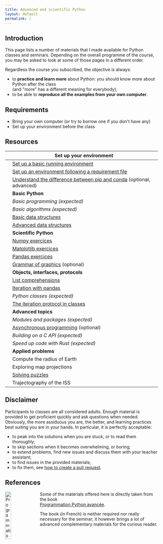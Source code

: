 ```yaml
---
title: Advanced and scientific Python
layout: default
permalink: /
---
```


## Introduction

This page lists a number of materials that I made available for Python classes and seminars. Depending on the overall programme of the course, you may be asked to look at some of those pages in a different order.

Regardless the course you subscribed, the objective is always:

- to **practice and learn more** about Python: you should know more about Python after the class  
  (and "more" has a different meaning for everybody);
- to be able to **reproduce all the examples from your own computer**.

## Requirements

- Bring your own computer (or try to borrow one if you don't have any)
- Set up your environment before the class

## Resources

|     | **Set up your environment**                                                                   |
| --- | --------------------------------------------------------------------------------------------- |
|     | [Set up a basic running environment](pages/setup.md)                                          |
|     | [Set up an environment following a requirement file](pages/requirement.md)                    |
|     | [Understand the difference between pip and conda](pages/dependencies.md) (optional, advanced) |
|     | **Basic Python**                                                                              |
|     | _Basic programming (expected)_                                                                |
|     | _Basic algorithms (expected)_                                                                 |
|     | [Basic data structures](pages/basic.md)                                                       |
|     | [Advanced data structures](pages/structures.md)                                               |
|     | **Scientific Python**                                                                         |
|     | [Numpy exercices](pages/numpy.md)                                                             |
|     | [Matplotlib exercices](pages/numpy.md)                                                        |
|     | [Pandas exercices](pages/pandas.md)                                                           |
|     | [Grammar of graphics](python/altair) (optional)                                               |
|     | **Objects, interfaces, protocols**                                                            |
|     | [List comprehensions](pages/comprehensions.md)                                                |
|     | [Iteration with pandas](pages/pandas_iterate.md)                                              |
|     | _Python classes (expected)_                                                                   |
|     | [The iteration protocol in classes](pages/pandas_oo.md)                                       |
|     | **Advanced topics**                                                                           |
|     | _Modules and packages (expected)_                                                             |
|     | [Asynchronous programming](pages/asyncio.md) (optional)                                       |
|     | _Building on a C API (expected)_                                                              |
|     | _Speed up code with Rust (expected)_                                                          |
|     | **Applied problems**                                                                          |
|     | Compute the radius of Earth                                                                   |
|     | Exploring map projections                                                                     |
|     | [Solving puzzles](pages/puzzles.md)                                                           |
|     | Trajectography of the ISS                                                                     |

## Disclaimer

Participants to classes are all considered adults. Enough material is provided to get proficient quickly and ask questions when needed. Obviously, the more assiduous you are, the better, and learning practices best suiting you are in your hands. In particular, it is perfectly acceptable:

- to peak into the solutions when you are stuck, or to read them thoroughly;
- to skip sections when it becomes overwhelming, or boring;
- to extend problems, find new issues and discuss them with your teacher assistant;
- to find issues in the provided materials;
- to fix them, see [how to create a pull request](https://help.github.com/en/articles/creating-a-pull-request).

## References

<a href="https://www.xoolive.org/python/">
  <img src="https://www.xoolive.org/python/_static/9782100815982_thumb.jpg"
       alt="Programmation Python avancée" width="20%" align="left"
       style="margin-right: 1em"/>
</a>

Some of the materials offered here is directly taken from the book  
[Programmation Python avancée](https://www.xoolive.org/python/).

The book (in French) is neither required nor really necessary for the seminar; it however brings a lot of advanced complementary materials for the curious reader.
